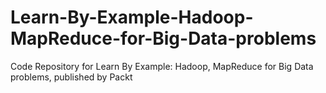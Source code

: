 # Learn-By-Example-Hadoop-MapReduce-for-Big-Data-problems
Code Repository for Learn By Example: Hadoop, MapReduce for Big Data problems, published by Packt
